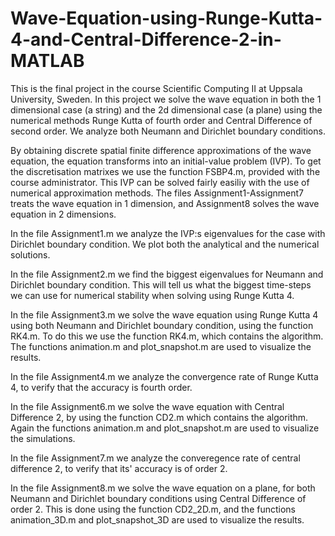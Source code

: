 # Wave-Equation-using-Runge-Kutta-4-and-Central-Difference-2-in-MATLAB

This is the final project in the course Scientific Computing II at Uppsala University, Sweden. In this project we solve the wave equation in both the 1 dimensional case (a string) and the 2d dimensional case (a plane) using the numerical methods Runge Kutta of fourth order and Central Difference of second order. We analyze both Neumann and Dirichlet boundary conditions. 

By obtaining discrete spatial finite difference approximations of the wave equation, the equation transforms into an initial-value problem (IVP). To get the discretisation matrixes we use the function FSBP4.m, provided with the course administrator. This IVP can be solved fairly easiliy with the use of numerical approximation methods. The files Assignment1-Assignment7 treats the wave equation in 1 dimension, and Assignment8 solves the wave equation in 2 dimensions. 

In the file Assignment1.m we analyze the IVP:s eigenvalues for the case with Dirichlet boundary condition. We plot both the analytical and the numerical solutions. 

In the file Assignment2.m we find the biggest eigenvalues for Neumann and Dirichlet boundary condition. This will tell us what the biggest time-steps we can use for numerical stability when solving using Runge Kutta 4. 

In the file Assignment3.m we solve the wave equation using Runge Kutta 4 using both Neumann and Dirichlet boundary condition, using the function RK4.m. To do this we use the function RK4.m, which contains the algorithm. The functions animation.m and plot_snapshot.m are used to visualize the results. 

In the file Assignment4.m we analyze the convergence rate of Runge Kutta 4, to verify that the accuracy is fourth order. 

In the file Assignment6.m we solve the wave equation with Central Difference 2, by using the function CD2.m which contains the algorithm. Again the functions animation.m and plot_snapshot.m are used to visualize the simulations. 

In the file Assignment7.m we analyze the converegence rate of central difference 2, to verify that its' accuracy is of order 2. 

In the file Assignment8.m we solve the wave equation on a plane, for both Neumann and Dirichlet boundary conditions using Central Difference of order 2. This is done using the function CD2_2D.m, and the functions animation_3D.m and plot_snapshot_3D are used to visualize the results. 
